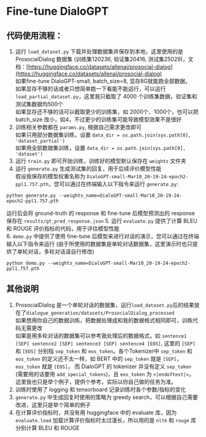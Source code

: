 # Fine-tune DialoGPT

## 代码使用流程：
1. 运行 `load_dataset.py` 下载并处理数据集并保存到本地，这里使用的是 ProsocialDialog 数据集 (训练集120236, 验证集20416, 测试集25029)，文档：[https://huggingface.co/datasets/allenai/prosocial-dialog](https://huggingface.co/datasets/allenai/prosocial-dialog)  
如果fine-tune DialoGPT-small, batch_size=8, 显存8G就能跑全部数据。  
如果显存不够的话或者只想简单跑一下看能不能运行，可以运行 `load_partial_dataset.py`，这里我只截取了 4000 个训练集数据，验证集和测试集数据均500个  
如果显存还不够的话可以截取更少的训练集，如 2000个、1000个，也可以把 batch_size 改小，如4，不过更少的训练集可能导致模型效果不是很好  
2. 训练相关参数都在 `params.py`, 根据自己需求更改即可    
如果只用部分数据集训练，设置 `data_dir = os.path.join(sys.path[0], 'dataset_partial')`  
如果用全部数据集训练，设置 `data_dir = os.path.join(sys.path[0], 'dataset')`  
3. 运行 `train.py` 即可开始训练，训练好的模型默认保存在 `weights` 文件夹
4. 运行 `generate.py` 生成测试集的回复，用于后续评价模型性能  
假设我保存的模型权重名称为 `DialoGPT-small-Mar10_20-19-24-epoch2-ppl1.757.pth`，您可以通过在终端输入以下指令来运行 `generate.py`:  
```commandline
python generate.py --weights_name=DialoGPT-small-Mar10_20-19-24-epoch2-ppl1.757.pth
```
运行后会将 ground-truth 的 response 和 fine-tune 后模型预测出的 response 保存在 `results/gt_pred_response.json`
5. 运行 `evaluate.py` 提供了计算 BLEU 和 ROUGE 评价指标的代码，用于评估模型性能  
6. `demo.py` 中提供了使用 fine-tune 后模型来进行对话的演示，您可以通过在终端输入以下指令来运行 (由于所使用的数据集是单轮对话数据集，这里演示时也只提供了单轮对话，多轮对话请自行修改)  
```commandline
python demo.py --weights_name=DialoGPT-small-Mar10_20-19-24-epoch2-ppl1.757.pth
```


## 其他说明
1. ProsocialDialog 是一个单轮对话的数据集，运行`load_dataset.py`后的结果放在了`dialogue_generation/datasets/ProsocialDialog_processed`  
如果想用你自己的数据训练，把数据处理成和我的数据格式相同即可，训练代码无需更改  
如果是用多轮对话的数据集可以参考我处理后的数据格式，如 `sentence1 [SEP] sentence2 [SEP] sentence3 [SEP] sentence4 [EOS]`, 
这里的 `[SEP]` 和 `[EOS]` 分别指 `sep_token` 和 `eos_token`。各个Tokenizer中 `sep_token` 和 `eos_token` 的定义还不太一样，如 BERT 中的 `sep_token` 就是 `[SEP]`，`eos_token` 就是 `[EOS]`，
而 DialoGPT 的 tokenizer 并没有定义 `sep_token` (需要用的话要用 `add_special_tokens`)，且 `eos_token` 为 `<|endoftext|>`。这里我也只是举个例子，提供个参考，实际以你自己做的任务为准。
2. 训练时使用了 logging 和 tensorboard 记录训练时各个参数/指标的变化
3. `generate.py` 中生成回复时使用的策略为 greedy search，可以根据自己需要改进，这里只是举个简单的例子
4. 在计算评价指标时，并没有用 huggingface 中的 evaluate 库，因为 `evaluate.load` 加载计算评价指标时太过漫长，所以用的是 `nltk` 和 `rouge` 库分别计算 BLEU 和 ROUGE
